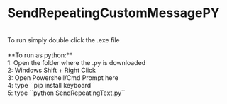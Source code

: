# SendRepeatingCustomMessagePY
<br>
To run simply double click the .exe file<br>
<br>
**To run as python:**<br>
  1: Open the folder where the .py is downloaded<br>
  2: Windows Shift + Right Click<br>
  3: Open Powershell/Cmd Prompt here<br>
  4: type ``pip install keyboard``<br>
  5: type ``python SendRepeatingText.py``<br>
